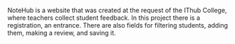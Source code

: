 NoteHub is a website that was created at the request of the IThub College, where teachers collect student feedback.
In this project there is a registration, an entrance. There are also fields for filtering students, adding them, making a review, and saving it.
